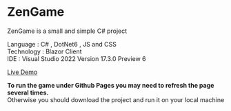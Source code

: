 # ZenGame
<p>
ZenGame is a small and simple C# project
</p>
Language : C# , DotNet6 , JS and CSS <br />
Technology : Blazor Client <br />
IDE : Visual Studio 2022 Version 17.3.0 Preview 6

<a href='https://alijenadeleh.ir/ZenGame/'>Live Demo</a>
<p>
<b>
To run the game under Github Pages you may need to refresh the page several times.
</b>
<br />
Otherwise you should download the project and run it on your local machine
</p>
